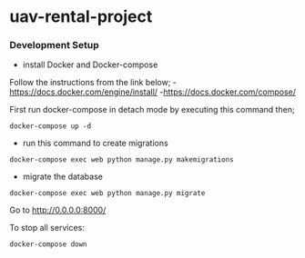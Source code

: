# uav-rental-project


###  Development Setup

- install Docker and Docker-compose 

Follow the instructions from the link below;
	-https://docs.docker.com/engine/install/
	-https://docs.docker.com/compose/



First run docker-compose in detach mode by executing this command then;
```
docker-compose up -d
```

- run this command to create migrations
```
docker-compose exec web python manage.py makemigrations
```

- migrate the database
```
docker-compose exec web python manage.py migrate
```

Go to http://0.0.0.0:8000/

To stop all services:

```
docker-compose down
```
